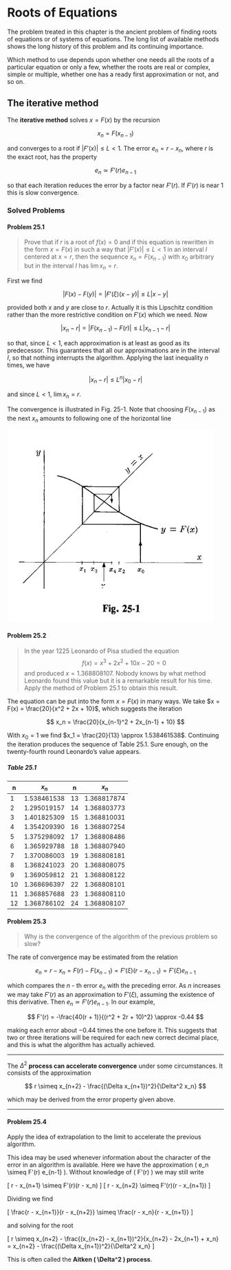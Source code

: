 # Roots of Equations

The problem treated in this chapter is the ancient problem of finding roots of equations or of systems of equations. The long list of available methods shows the long history of this problem and its continuing importance.

Which method to use depends upon whether one needs all the roots of a particular equation or only a few, whether the roots are real or complex, simple or multiple, whether one has a ready first approximation or not, and so on.

## The iterative method

The **iterative method** solves $x = F(x)$ by the recursion

$$
x_n = F(x_{n-1})
$$

and converges to a root if $|F'(x)| \leq L < 1$. The error $e_n = r - x_n$, where $r$ is the exact root, has the property

$$
e_n \simeq F'(r) e_{n-1}
$$

so that each iteration reduces the error by a factor near $F'(r)$. If $F'(r)$ is near 1 this is slow convergence.

### Solved Problems

#### Problem 25.1

 > Prove that if $r$ is a root of $f(x) = 0$ and if this equation is rewritten in the form $x = F(x)$ in such a way that $|F'(x)| \leq L < 1$ in an interval $I$ centered at $x = r$, then the sequence $x_n = F(x_{n-1})$ with $x_0$ arbitrary but in the interval $I$ has $\lim x_n = r$.

First we find

$$
|F(x) - F(y)| = |F'(\xi)(x - y)| \leq L |x - y|
$$

provided both $x$ and $y$ are close to $r$. Actually it is this Lipschitz condition rather than the more restrictive condition on $F'(x)$ which we need. Now

$$
|x_n - r| = |F(x_{n-1}) - F(r)| \leq L |x_{n-1} - r|
$$

so that, since $L < 1$, each approximation is at least as good as its predecessor. This guarantees that all our approximations are in the interval $I$, so that nothing interrupts the algorithm. Applying the last inequality $n$ times, we have

$$
|x_n - r| \leq L^n |x_0 - r|
$$

and since $L < 1$, $\lim x_n = r$.

The convergence is illustrated in Fig. 25-1. Note that choosing $F(x_{n-1})$ as the next $x_n$ amounts to following one of the horizontal line

![Graphical illustration of the fixed-point iteration method](fig25-2.png)

#### Problem 25.2

> In the year 1225 Leonardo of Pisa studied the equation
> $$
> f(x) = x^3 + 2x^2 + 10x - 20 = 0
> $$
>and produced $x = 1.368808107$. Nobody knows by what method Leonardo found this value but it is a remarkable result for his time. Apply the method of Problem 25.1 to obtain this result.

The equation can be put into the form $x = F(x)$ in many ways. We take $x = F(x) = \frac{20}{x^2 + 2x + 10}$, which suggests the iteration

$$
x_n = \frac{20}{x_{n-1}^2 + 2x_{n-1} + 10}
$$

With $x_0 = 1$ we find $x_1 = \frac{20}{13} \approx 1.538461538$. Continuing the iteration produces the sequence of Table 25.1. Sure enough, on the twenty-fourth round Leonardo’s value appears.

##### Table 25.1

| n  | $x_n$       | n  | $x_n$       |
|----|------------------|----|------------------|
| 1  | 1.538461538      | 13 | 1.368817874      |
| 2  | 1.295019157      | 14 | 1.368803773      |
| 3  | 1.401825309      | 15 | 1.368810031      |
| 4  | 1.354209390      | 16 | 1.368807254      |
| 5  | 1.375298092      | 17 | 1.368808486      |
| 6  | 1.365929788      | 18 | 1.368807940      |
| 7  | 1.370086003      | 19 | 1.368808181      |
| 8  | 1.368241023      | 20 | 1.368808075      |
| 9  | 1.369059812      | 21 | 1.368808122      |
| 10 | 1.368696397      | 22 | 1.368808101      |
| 11 | 1.368857688      | 23 | 1.368808110      |
| 12 | 1.368786102      | 24 | 1.368808107      |

#### Problem 25.3 

> Why is the convergence of the algorithm of the previous problem so slow?

The rate of convergence may be estimated from the relation

$$
e_n = r - x_n = F(r) - F(x_{n-1}) = F'(\xi)(r - x_{n-1}) = F'(\xi) e_{n-1}
$$

which compares the $n$ - th error $e_n$ with the preceding error. As $n$ increases we may take $F'(r)$ as an approximation to $F'(\xi)$, assuming the existence of this derivative. Then $e_n \simeq F'(r) e_{n-1}$. In our example,

$$
F'(r) = -\frac{40(r + 1)}{(r^2 + 2r + 10)^2} \approx -0.44
$$

making each error about $-0.44$ times the one before it. This suggests that two or three iterations will be required for each new correct decimal place, and this is what the algorithm has actually achieved.

---

The $\Delta^2$ **process can accelerate convergence** under some circumstances. It consists of the approximation

$$
r \simeq x_{n+2} - \frac{(\Delta x_{n+1})^2}{\Delta^2 x_n}
$$

which may be derived from the error property given above.

---

#### Problem 25.4 

Apply the idea of extrapolation to the limit to accelerate the previous algorithm.

This idea may be used whenever information about the character of the error in an algorithm is available. Here we have the approximation \( e_n \simeq F'(r) e_{n-1} \). Without knowledge of \( F'(r) \) we may still write

\[
r - x_{n+1} \simeq F'(r)(r - x_n)
\]
\[
r - x_{n+2} \simeq F'(r)(r - x_{n+1})
\]

Dividing we find

\[
\frac{r - x_{n+1}}{r - x_{n+2}} \simeq \frac{r - x_n}{r - x_{n+1}}
\]

and solving for the root

\[
r \simeq x_{n+2} - \frac{(x_{n+2} - x_{n+1})^2}{x_{n+2} - 2x_{n+1} + x_n}
= x_{n+2} - \frac{(\Delta x_{n+1})^2}{\Delta^2 x_n}
\]

This is often called the **Aitken \( \Delta^2 \) process**.
